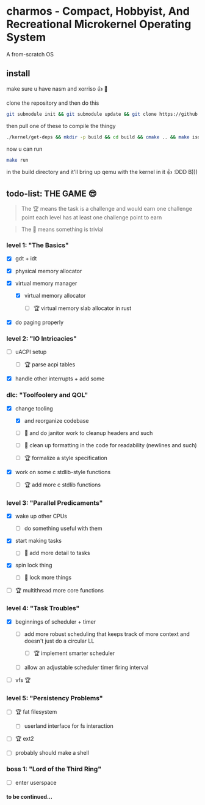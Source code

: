 # charmos - Compact, Hobbyist, And Recreational Microkernel Operating System

A from-scratch OS

## install

make sure u have nasm and xorriso :thumbsup: :zany_face:

clone the repository and then do this

```bash
git submodule init && git submodule update && git clone https://github.com/limine-bootloader/limine --branch=v9.x-binary --depth=1

```

then pull one of these to compile the thingy

```bash
./kernel/get-deps && mkdir -p build && cd build && cmake .. && make iso 
```

now u can run 

```bash
make run
```

in the build directory and it'll bring up qemu with the kernel in it :thumbsup: :DDD B)))



## todo-list: THE GAME :sunglasses:

> The :trophy: means the task is a challenge and would earn one challenge point
each level has at least one challenge point to earn

> The :broom: means something is trivial

### level 1: "The Basics" 

- [x] gdt + idt 

- [x] physical memory allocator 

- [x] virtual memory manager 

    - [x] virtual memory allocator 

        - [ ] :trophy: virtual memory slab allocator in rust 

- [x] do paging properly 

### level 2: "IO Intricacies" 

- [ ] uACPI setup 

    - [ ] :trophy: parse acpi tables 

- [x] handle other interrupts + add some 

### dlc: "Toolfoolery and QOL" 

- [x] change tooling 

    - [x] and reorganize codebase 

    - [ ] :broom: and do janitor work to cleanup headers and such 
    
    - [ ] :broom: clean up formatting in the code for readability (newlines and such)

    - [ ] :trophy: formalize a style specification 

- [x] work on some c stdlib-style functions 

    - [ ] :trophy: add more c stdlib functions 

### level 3: "Parallel Predicaments" 

- [x] wake up other CPUs 

    - [ ] do something useful with them 

- [x] start making tasks 

    - [ ] :broom: add more detail to tasks 

- [x] spin lock thing 

    - [ ] :broom: lock more things 

- [ ] :trophy: multithread more core functions 

### level 4: "Task Troubles" 

- [x] beginnings of scheduler + timer 

    - [ ] add more robust scheduling that keeps track of more context and doesn't just do a circular LL 
    
        - [ ] :trophy: implement smarter scheduler 
    
    - [ ] allow an adjustable scheduler timer firing interval 

- [ ] vfs :trophy: 

### level 5: "Persistency Problems" 

- [ ] :trophy: fat filesystem 
    
    - [ ] userland interface for fs interaction 

- [ ] :trophy: ext2 

- [ ] probably should make a shell 

### boss 1: "Lord of the Third Ring" 

- [ ] enter userspace 

#### to be continued...
